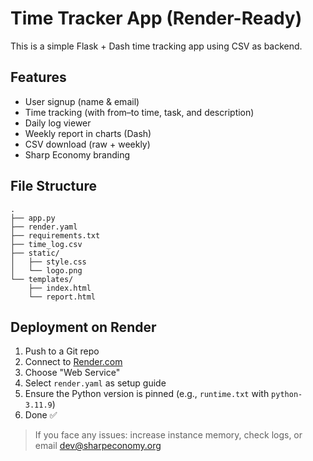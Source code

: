 # Time Tracker App (Render-Ready)

This is a simple Flask + Dash time tracking app using CSV as backend.

## Features
- User signup (name & email)
- Time tracking (with from–to time, task, and description)
- Daily log viewer
- Weekly report in charts (Dash)
- CSV download (raw + weekly)
- Sharp Economy branding

## File Structure
```
.
├── app.py
├── render.yaml
├── requirements.txt
├── time_log.csv
├── static/
│   ├── style.css
│   └── logo.png
└── templates/
    ├── index.html
    └── report.html
```

## Deployment on Render
1. Push to a Git repo
2. Connect to [Render.com](https://render.com/)
3. Choose "Web Service"
4. Select `render.yaml` as setup guide
5. Ensure the Python version is pinned (e.g., `runtime.txt` with `python-3.11.9`)
6. Done ✅

> If you face any issues: increase instance memory, check logs, or email dev@sharpeconomy.org
